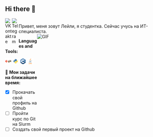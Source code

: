 ## Hi there 👋

<a href="https://vk.com/leeyo2000">
  <img align="left" alt="VKontakte" width="22px" src="https://cdn.jsdelivr.net/npm/simple-icons@v3/icons/vk.svg" />
</a>
<a href="https://t.me/lilLee02">
  <img align="left" alt="Telegram" width="22px" src="https://cdn.jsdelivr.net/npm/simple-icons@v3/icons/telegram.svg" />
</a>
<br />
Привет, меня зовут Лейли, я студентка. Сейчас учусь на ИТ-специалиста.

<br />

<img align="right" alt="GIF" src="https://www.google.com/search?q=programming+gif&sca_esv=f710b59ea0d4d1b3&udm=2&biw=2048&bih=926&ei=qfB9ZsitIfqxwPAPo_-H6AU&ved=0ahUKEwiIptyL8_yGAxX6GBAIHaP_AV0Q4dUDCBA&uact=5&oq=programming+gif&gs_lp=Egxnd3Mtd2l6LXNlcnAiD3Byb2dyYW1taW5nIGdpZjIFEAAYgAQyBBAAGB4yBBAAGB4yBBAAGB4yBBAAGB4yBBAAGB4yBBAAGB4yBBAAGB4yBBAAGB4yBBAAGB5IiA1QxAlYswtwAngAkAEAmAFPoAHnAaoBATS4AQPIAQD4AQGYAgWgAtEBwgIKEAAYgAQYQxiKBcICBhAAGAcYHsICBhAAGAUYHpgDAIgGAZIHATWgB7AV&sclient=gws-wiz-serp#vhid=ZHM55s2_Fz-GFM&vssid=mosaic" width="400" height="280" />
  
**Languages and Tools:**  

<code><img height="20" src="https://raw.githubusercontent.com/github/explore/80688e429a7d4ef2fca1e82350fe8e3517d3494d/topics/git/git.png"></code>
<code><img height="20" src="https://raw.githubusercontent.com/github/explore/80688e429a7d4ef2fca1e82350fe8e3517d3494d/topics/python/python.png"></code>
<code><img height="20" src="https://raw.githubusercontent.com/github/explore/80688e429a7d4ef2fca1e82350fe8e3517d3494d/topics/cpp/cpp.png"></code>
<code><img height="20" src="https://raw.githubusercontent.com/github/explore/80688e429a7d4ef2fca1e82350fe8e3517d3494d/topics/java/java.png"></code>

🚧 **Мои задачи на ближайшее время:**
<!-- TODO-IST:START -->
* [x] Прокачать свой профиль на Github
* [ ] Пройти курс по Git на Slurm
* [ ] Создать свой первый проект на Github       
<!-- TODO-IST:END -->
